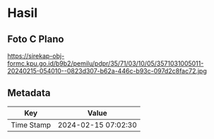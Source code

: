 # Hasil

## Foto C Plano

https://sirekap-obj-formc.kpu.go.id/b9b2/pemilu/pdpr/35/71/03/10/05/3571031005011-20240215-054010--0823d307-b62a-446c-b93c-097d2c8fac72.jpg


## Metadata

| Key        | Value               |
| ---------- | ------------------- |
| Time Stamp | 2024-02-15 07:02:30 |



